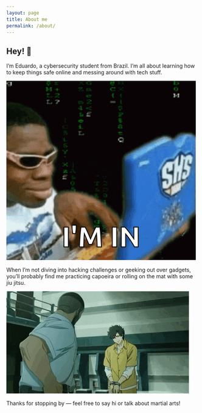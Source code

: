 ```yaml
---
layout: page
title: About me
permalink: /about/
---
```



## Hey! 👋

I’m Eduardo, a cybersecurity student from Brazil. I’m all about learning how to keep things safe online and messing around with tech stuff.

<img src="/assets/images/about/hacker-pc.gif" loading="lazy">

When I’m not diving into hacking challenges or geeking out over gadgets, you’ll probably find me practicing capoeira or rolling on the mat with some jiu jitsu.

<img src="/assets/images/about/lazarus-anime.gif" loading="lazy">

Thanks for stopping by — feel free to say hi or talk about martial arts!